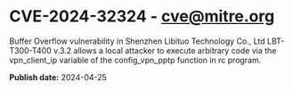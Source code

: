 # CVE-2024-32324 - cve@mitre.org

Buffer Overflow vulnerability in Shenzhen Libituo Technology Co., Ltd LBT-T300-T400 v.3.2 allows a local attacker to execute arbitrary code via the vpn_client_ip variable of the config_vpn_pptp function in rc program.

**Publish date:** 2024-04-25
